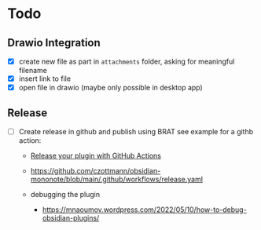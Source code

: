 # Todo

## Drawio Integration

- [x] create new file as part in `attachments` folder, asking for meaningful filename
- [x] insert link to file
- [x] open file in drawio (maybe only possible in desktop app)

## Release

- [ ] Create release in github and publish using BRAT
	  see example for a githb action:
  - [Release your plugin with GitHub Actions](https://docs.obsidian.md/Plugins/Releasing/Release+your+plugin+with+GitHub+Actions)
  - https://github.com/czottmann/obsidian-mononote/blob/main/.github/workflows/release.yaml

  - debugging the plugin
  	- https://mnaoumov.wordpress.com/2022/05/10/how-to-debug-obsidian-plugins/
